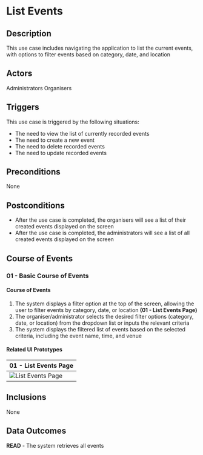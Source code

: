 # List Events

## Description

This use case includes navigating the application to list the current events, with options to filter events based on category, date, and location

## Actors

Administrators
Organisers

## Triggers

This use case is triggered by the following situations:

- The need to view the list of currently recorded events
- The need to create a new event
- The need to delete recorded events
- The need to update recorded events

## Preconditions

None

## Postconditions

- After the use case is completed, the organisers will see a list of their created events displayed on the screen
- After the use case is completed, the administrators will see a list of all created events displayed on the screen

## Course of Events

### 01 - Basic Course of Events

#### Course of Events
1. The system displays a filter option at the top of the screen, allowing the user to filter events by category, date, or location **(01 - List Events Page)**
2. The organiser/administrator selects the desired filter options (category, date, or location) from the dropdown list or inputs the relevant criteria
3. The system displays the filtered list of events based on the selected criteria, including the event name, time, and venue 

#### Related UI Prototypes
| 01 - List Events Page        | 
|---|
| ![List Events Page](ui/.png) | 


## Inclusions
None

## Data Outcomes
**READ** - The system retrieves all events 
